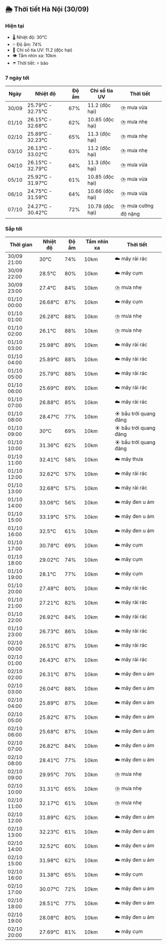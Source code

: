 ## 🌦️ Thời tiết Hà Nội (30/09)

### Hiện tại

- 🌡️ Nhiệt độ: 30℃
- 💦 Độ ẩm: 74%
- 🌟 Chỉ số tia UV: 11.2 (độc hại)
- 👁️ Tầm nhìn xa: 10km
- ☂️ Thời tiết: ⚡ bão

### 7 ngày tới

| Ngày | Nhiệt độ | Độ ẩm | Chỉ số tia UV | Thời tiết |
| --- | --- | --- | --- | --- |
| 30/09 | 25.79℃ - 32.75℃ | 67% | 11.2 (độc hại) | ⛈️ mưa vừa |
| 01/10 | 26.15℃ - 32.68℃ | 62% | 10.85 (độc hại) | ⛈️ mưa nhẹ |
| 02/10 | 25.89℃ - 32.23℃ | 65% | 11.3 (độc hại) | ⛈️ mưa nhẹ |
| 03/10 | 26.13℃ - 33.02℃ | 63% | 11.2 (độc hại) | ⛈️ mưa nhẹ |
| 04/10 | 26.15℃ - 32.79℃ | 64% | 11.3 (độc hại) | ⛈️ mưa vừa |
| 05/10 | 25.92℃ - 31.97℃ | 61% | 10.85 (độc hại) | ⛈️ mưa vừa |
| 06/10 | 24.75℃ - 31.59℃ | 64% | 10.66 (độc hại) | ⛈️ mưa vừa |
| 07/10 | 24.27℃ - 30.42℃ | 72% | 10.78 (độc hại) | ⛈️ mưa cường độ nặng |

### Sắp tới

| Thời gian | Nhiệt độ | Độ ẩm | Tầm nhìn xa | Thời tiết |
| --- | --- | --- | --- | --- |
| 30/09 21:00 | 30℃ | 74% | 10km | ☁️ mây rải rác |
| 30/09 22:00 | 28.5℃ | 80% | 10km | ☁️ mây cụm |
| 30/09 23:00 | 27.4℃ | 84% | 10km | ⛈️ mưa nhẹ |
| 01/10 00:00 | 26.68℃ | 87% | 10km | ☁️ mây cụm |
| 01/10 01:00 | 26.28℃ | 88% | 10km | ⛈️ mưa nhẹ |
| 01/10 02:00 | 26.1℃ | 88% | 10km | ⛈️ mưa nhẹ |
| 01/10 03:00 | 25.98℃ | 89% | 10km | ☁️ mây rải rác |
| 01/10 04:00 | 25.89℃ | 88% | 10km | ☁️ mây rải rác |
| 01/10 05:00 | 25.79℃ | 88% | 10km | ☁️ mây rải rác |
| 01/10 06:00 | 25.69℃ | 89% | 10km | ☁️ mây rải rác |
| 01/10 07:00 | 26.88℃ | 85% | 10km | ☁️ mây rải rác |
| 01/10 08:00 | 28.47℃ | 77% | 10km | ☀️ bầu trời quang đãng |
| 01/10 09:00 | 30℃ | 69% | 10km | ☀️ bầu trời quang đãng |
| 01/10 10:00 | 31.36℃ | 62% | 10km | ☀️ bầu trời quang đãng |
| 01/10 11:00 | 32.41℃ | 58% | 10km | ☁️ mây thưa |
| 01/10 12:00 | 32.62℃ | 57% | 10km | ☁️ mây rải rác |
| 01/10 13:00 | 32.68℃ | 57% | 10km | ☁️ mây rải rác |
| 01/10 14:00 | 33.06℃ | 56% | 10km | ☁️ mây đen u ám |
| 01/10 15:00 | 33.19℃ | 57% | 10km | ☁️ mây đen u ám |
| 01/10 16:00 | 32.5℃ | 61% | 10km | ☁️ mây đen u ám |
| 01/10 17:00 | 30.78℃ | 69% | 10km | ☁️ mây cụm |
| 01/10 18:00 | 29.02℃ | 74% | 10km | ☁️ mây cụm |
| 01/10 19:00 | 28.1℃ | 77% | 10km | ☁️ mây cụm |
| 01/10 20:00 | 27.48℃ | 80% | 10km | ☁️ mây rải rác |
| 01/10 21:00 | 27.21℃ | 82% | 10km | ☁️ mây rải rác |
| 01/10 22:00 | 26.92℃ | 84% | 10km | ☁️ mây rải rác |
| 01/10 23:00 | 26.73℃ | 86% | 10km | ☁️ mây rải rác |
| 02/10 00:00 | 26.51℃ | 87% | 10km | ☁️ mây rải rác |
| 02/10 01:00 | 26.43℃ | 87% | 10km | ☁️ mây rải rác |
| 02/10 02:00 | 26.31℃ | 87% | 10km | ☁️ mây đen u ám |
| 02/10 03:00 | 26.04℃ | 88% | 10km | ☁️ mây đen u ám |
| 02/10 04:00 | 25.89℃ | 87% | 10km | ☁️ mây đen u ám |
| 02/10 05:00 | 25.82℃ | 87% | 10km | ☁️ mây đen u ám |
| 02/10 06:00 | 25.68℃ | 87% | 10km | ☁️ mây đen u ám |
| 02/10 07:00 | 26.82℃ | 84% | 10km | ☁️ mây đen u ám |
| 02/10 08:00 | 28.41℃ | 77% | 10km | ☁️ mây đen u ám |
| 02/10 09:00 | 29.95℃ | 70% | 10km | ⛈️ mưa nhẹ |
| 02/10 10:00 | 31.31℃ | 65% | 10km | ⛈️ mưa nhẹ |
| 02/10 11:00 | 32.17℃ | 61% | 10km | ⛈️ mưa nhẹ |
| 02/10 12:00 | 31.89℃ | 62% | 10km | ☁️ mây đen u ám |
| 02/10 13:00 | 32.23℃ | 61% | 10km | ☁️ mây đen u ám |
| 02/10 14:00 | 32.52℃ | 60% | 10km | ☁️ mây đen u ám |
| 02/10 15:00 | 31.98℃ | 62% | 10km | ☁️ mây đen u ám |
| 02/10 16:00 | 31.38℃ | 65% | 10km | ☁️ mây cụm |
| 02/10 17:00 | 30.07℃ | 72% | 10km | ☁️ mây đen u ám |
| 02/10 18:00 | 28.51℃ | 77% | 10km | ☁️ mây đen u ám |
| 02/10 19:00 | 28.08℃ | 80% | 10km | ☁️ mây đen u ám |
| 02/10 20:00 | 27.69℃ | 81% | 10km | ☁️ mây cụm |
